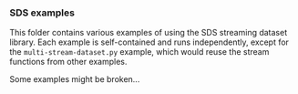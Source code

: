 ### SDS examples

This folder contains various examples of using the SDS streaming dataset library.
Each example is self-contained and runs independently, except for the `multi-stream-dataset.py` example, which would reuse the stream functions from other examples.

Some examples might be broken...
